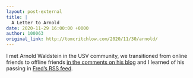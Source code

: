 ```yaml
---
layout: post-external
title: |
  A Letter to Arnold
date: 2020-11-29 16:00:00 +0000
author: 100063
original_link: http://tomcritchlow.com/2020/11/30/arnold/
---
```


I met Arnold Waldstein in the USV community, we transitioned from online friends to offline friends [in the comments on his blog](http://arnoldwaldstein.com/2014/02/inspiration-is-for-amateurs-the-rest-of-us-just-show-up-and-get-to-work/#comment-1307091198) and I learned of his passing in [Fred’s RSS feed](https://avc.com/2020/11/we-will-miss-you-arnold/).
